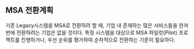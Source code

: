 ## MSA 전환계획

기존 Legacy시스템을 MSA로 전환하려 할 때, 기업 내 존재하는 많은 서비스들을 한꺼번에 전환하려는 기업은 없을 것이다.
특정 시스템을 대상으로 MSA 파일럿(Pilot) 프로젝트를 진행하거나, 우선 순위를 평가하여 순차적으로 전환하는 기준이 필요하다.
